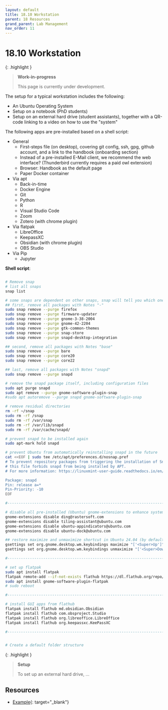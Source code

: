 ```yaml
---
layout: default
title: 18.10 Workstation
parent: 18 Resources
grand_parent: Lab Management
nav_order: 11
---
```


# 18.10 Workstation

{: .highlight }
> **Work-in-progress**
>
> This page is currently under development.

The setup for a typical workstation includes the following:

- An Ubuntu Operating System
- Setup on a notebook (PhD students)
- Setup on an external hard drive (student assistants), together with a QR-code linking to a video on how to use the "system"

The following apps are pre-installed based on a shell script:

- General
  - First-steps file (on desktop), covering git config, ssh, gpg, github account, and a link to the handbook (onboarding section)
  - Instead of a pre-installed E-Mail client, we recommend the web interface? (Thunderbird currently requires a paid owl extension)
  - Browser: Handbook as the default page
  - Paper Docker container
- Via apt
  - Back-in-time
  - Docker Engine
  - Git
  - Python
  - R
  - Visual Studio Code
  - Zoom
  - Zotero (with chrome plugin)
- Via flatpak
  - LibreOffice
  - KeepassXC
  - Obsidian (with chrome plugin)
  - OBS Studio
- Via Pip
  - Jupyter

**Shell script**:

```bash

# Remove snap
# list all snaps
snap list

# some snaps are dependent on other snaps, snap will tell you which one shall be removed first
## first, remove all packages with Notes "-"
sudo snap remove --purge firefox
sudo snap remove --purge firmware-updater
sudo snap remove --purge gnome-3-38-2004
sudo snap remove --purge gnome-42-2204
sudo snap remove --purge gtk-common-themes
sudo snap remove --purge snap-store
sudo snap remove --purge snapd-desktop-integration

## second, remove all packages with Notes "base"
sudo snap remove --purge bare
sudo snap remove --purge core20
sudo snap remove --purge core22

## last, remove all packages with Notes "snapd"
sudo snap remove --purge snapd

# remove the snapd package itself, including configuration files
sudo apt purge snapd
sudo apt remove --purge gnome-software-plugin-snap
#sudo apt autoremove --purge snapd gnome-software-plugin-snap

# remove residual directories
rm -rf ~/snap
sudo rm -rf /snap
sudo rm -rf /var/snap
sudo rm -rf /var/lib/snapd
sudo rm -rf /var/cache/snapd/

# prevent snapd to be installed again
sudo apt-mark hold snapd

# prevent Ubuntu from automatically reinstalling snapd in the future
cat <<EOF | sudo tee /etc/apt/preferences.d/nosnap.pref
# To prevent repository packages from triggering the installation of Snap,
# this file forbids snapd from being installed by APT.
# For more information: https://linuxmint-user-guide.readthedocs.io/en/latest/snap.html

Package: snapd
Pin: release a=*
Pin-Priority: -10
EOF

#--------------------------------------------------------------------------------------------#

# disable all pre-installed (Ubuntu) gnome-extensions to enhance system stability
gnome-extensions disable ding@rastersoft.com
gnome-extensions disable tiling-assistant@ubuntu.com
gnome-extensions disable ubuntu-appindicators@ubuntu.com
gnome-extensions disable ubuntu-dock@ubuntu.com

## restore maximize and unmaximize shortcut in Ubuntu 24.04 (by default deactivated due to tiling-assistant@ubuntu.com)
gsettings set org.gnome.desktop.wm.keybindings maximize "['<Super>Up']"
gsettings set org.gnome.desktop.wm.keybindings unmaximize "['<Super>Down']"

#--------------------------------------------------------------------------------------------#

# set up flatpak
sudo apt install flatpak
flatpak remote-add --if-not-exists flathub https://dl.flathub.org/repo/flathub.flatpakrepo
sudo apt install gnome-software-plugin-flatpak
# sudo reboot

#--------------------------------------------------------------------------------------------#

# install GUI apps from flathub
flatpak install flathub md.obsidian.Obsidian
flatpak install flathub com.obsproject.Studio
flatpak install flathub org.libreoffice.LibreOffice
flatpak install flathub org.keepassxc.KeePassXC

#--------------------------------------------------------------------------------------------#


# Create a default folder structure
```

{: .highlight }
> **Setup**
>
> To set up an external hard drive, ...

## Resources

- [Example](https://github.com/dengdenglele/debian-setup){: target="_blank"}

